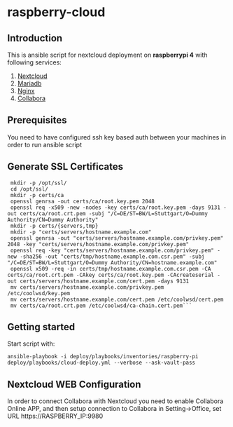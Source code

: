 # raspberry-cloud



## Introduction

This is ansible script for nextcloud deployment on **raspberrypi 4** with following services:
1. [Nextcloud](https://nextcloud.com/)
1. [Mariadb](https://mariadb.org/)
1. [Nginx](https://www.nginx.com/)
1. [Collabora](https://www.collaboraoffice.com/)

## Prerequisites
You need to have configured ssh key based auth between your machines in order to run ansible script

## Generate SSL Certificates 
```
 mkdir -p /opt/ssl/
 cd /opt/ssl/
 mkdir -p certs/ca
 openssl genrsa -out certs/ca/root.key.pem 2048
 openssl req -x509 -new -nodes -key certs/ca/root.key.pem -days 9131 -out certs/ca/root.crt.pem -subj "/C=DE/ST=BW/L=Stuttgart/O=Dummy Authority/CN=Dummy Authority"
 mkdir -p certs/{servers,tmp}
 mkdir -p "certs/servers/hostname.example.com"
 openssl genrsa -out "certs/servers/hostname.example.com/privkey.pem" 2048 -key "certs/servers/hostname.example.com/privkey.pem"
 openssl req -key "certs/servers/hostname.example.com/privkey.pem" -new -sha256 -out "certs/tmp/hostname.example.com.csr.pem" -subj "/C=DE/ST=BW/L=Stuttgart/O=Dummy Authority/CN=hostname.example.com"
 openssl x509 -req -in certs/tmp/hostname.example.com.csr.pem -CA certs/ca/root.crt.pem -CAkey certs/ca/root.key.pem -CAcreateserial -out certs/servers/hostname.example.com/cert.pem -days 9131
 mv certs/servers/hostname.example.com/privkey.pem /etc/coolwsd/key.pem
 mv certs/servers/hostname.example.com/cert.pem /etc/coolwsd/cert.pem
 mv certs/ca/root.crt.pem /etc/coolwsd/ca-chain.cert.pem```
```

## Getting started
Start script with:
```
ansible-playbook -i deploy/playbooks/inventories/raspberry-pi deploy/playbooks/cloud-deploy.yml --verbose --ask-vault-pass
```

## Nextcloud WEB Configuration
In order to connect Collabora with Nextcloud you need to enable Collabora Online APP,
and then setup connection to Collabora in Setting->Office, set URL https://RASPBERRY_IP:9980